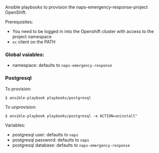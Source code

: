 Ansible playbooks to provision the naps-emergency-response-project OpenShift.

Prerequisites:
* You need to be logged in into the Openshift cluster with access to the project namespace
* `oc` client on the PATH

### Global vaiables:
* namespace: defaults to `naps-emergency-response`

### Postgresql

To provision: 
```
$ ansible-playbook playbooks/postgresql
```

To unprovision:
```
$ ansible-playbook playbooks/postgresql -e ACTION=uninstall"
```

Variables:
* postgresql user: defaults to `naps`
* postgresql password: defaults to `naps`
* postgresql database: defaults to `naps-emergency-response`